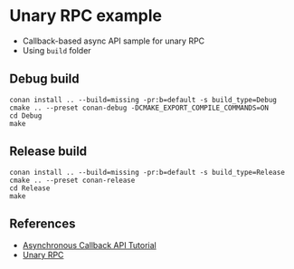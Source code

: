 # Unary RPC example

* Callback-based async API sample for unary RPC
* Using `build` folder

## Debug build
```
conan install .. --build=missing -pr:b=default -s build_type=Debug
cmake .. --preset conan-debug -DCMAKE_EXPORT_COMPILE_COMMANDS=ON
cd Debug
make
```

## Release build
```
conan install .. --build=missing -pr:b=default -s build_type=Release
cmake .. --preset conan-release
cd Release
make
```

## References
* [Asynchronous Callback API Tutorial](https://grpc.io/docs/languages/cpp/callback/)
* [Unary RPC](https://grpc.io/docs/languages/cpp/callback/#unary-rpc)
